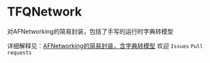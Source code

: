 # TFQNetwork
对AFNetworking的简易封装，包括了手写的运行时字典转模型


详细解释见：[AFNetworking的简易封装，含字典转模型](https://juejin.im/post/5b4ee42b51882508603cea38)
欢迎 ```Issues```  ```Pull requests```
